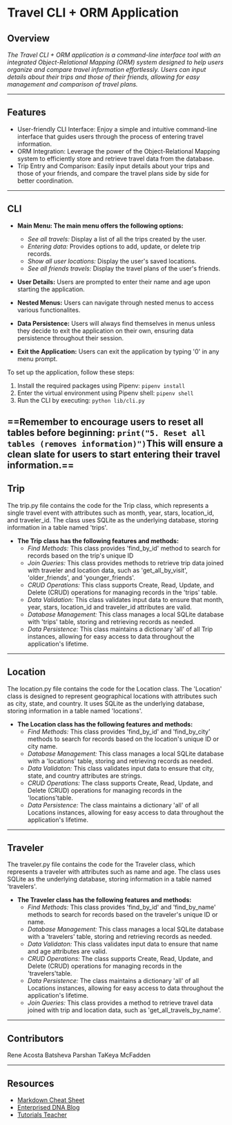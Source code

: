 # Travel CLI + ORM Application

## Overview

*The Travel CLI + ORM application is a command-line interface tool with an integrated Object-Relational Mapping (ORM) system designed to help users organize and compare travel information effortlessly. Users can input details about their trips and those of their friends, allowing for easy management and comparison of travel plans.*


---

## Features

- User-friendly CLI Interface: Enjoy a simple and intuitive command-line interface that guides users through the process of entering travel information.
- ORM Integration: Leverage the power of the Object-Relational Mapping system to efficiently store and retrieve travel data from the database.
- Trip Entry and Comparison: Easily input details about your trips and those of your friends, and compare the travel plans side by side for better coordination.

---

## CLI

- **Main Menu: The main menu offers the following options:**
  - *See all travels:* Display a list of all the trips created by the user.
  - *Entering data:* Provides options to add, update, or delete trip records.
  - *Show all user locations:* Display the user's saved locations.
  - *See all friends travels:* Display the travel plans of the user's friends.

- **User Details:** Users are prompted to enter their name and age upon starting the application.
- **Nested Menus:** Users can navigate through nested menus to access various functionalites.
- **Data Persistence:** Users will always find themselves in menus unless they decide to exit the application on their own, ensuring data persistence throughout their session.
- **Exit the Application:** Users can exit the application by typing '0' in any menu prompt.

To set up the application, follow these steps:

1. Install the required packages using Pipenv: `pipenv install`
2. Enter the virtual environment using Pipenv shell: `pipenv shell`
3. Run the CLI by executing: `python lib/cli.py`

==Remember to encourage users to reset all tables before beginning: `print("5. Reset all tables (removes information)")`This will ensure a clean slate for users to start entering their travel information.==
---


## Trip

The trip.py file contains the code for the Trip class, which represents a single travel event with attributes such as month, year, stars, location_id, and traveler_id. The class uses SQLite as the underlying database, storing information in a table named 'trips'.

- **The Trip class has the following features and methods:**
   - *Find Methods:* This class provides 'find_by_id' method to search for records based on the trip's unique ID
   - *Join Queries:* This class provides methods to retrieve trip data joined with traveler and location data, such as 'get_all_by_visit', 'older_friends', and 'younger_friends'.
   - *CRUD Operations:* This class supports Create, Read, Update, and Delete (CRUD) operations for managing records in the 'trips' table.
   - *Data Validation:* This class validates input data to ensure that month, year, stars, location_id and traveler_id attributes are valid.
   - *Database Management:* This class manages a local SQLite database with 'trips' table, storing and retrieving records as needed.
   - *Data Persistence:* This class maintains a dictionary 'all' of all Trip instances, allowing for easy access to data throughout the application's lifetime.
---


## Location

The location.py file contains the code for the Location class. The 'Location' class is designed to represent geographical locations with attributes such as city, state, and country. It uses SQLite as the underlying database, storing information in a table named 'locations'.

- **The Location class has the following features and methods:**
    - *Find Methods:* This class provides 'find_by_id' and 'find_by_city' methods to search for records based on the location's unique ID or city name.
    - *Database Management:* This class manages a local SQLite database with a 'locations' table, storing and retrieving records as needed.
    - *Data Validaton:* This class validates input data to ensure that city, state, and country attributes are strings.
    - *CRUD Operations:* The class supports Create, Read, Update, and Delete (CRUD) operations for managing records in the 'locations'table.
    - *Data Persistence:* The class maintains a dictionary 'all' of all Locations instances, allowing for easy access to data throughout the application's lifetime.

---

## Traveler

The traveler.py file contains the code for the Traveler class, which represents a traveler with attributes such as name and age. The class uses SQLite as the underlying database, storing information in a table named 'travelers'.

- **The Traveler class has the following features and methods:**
    - *Find Methods:* This class provides 'find_by_id' and 'find_by_name' methods to search for records based on the traveler's unique ID or name.
    - *Database Management:* This class manages a local SQLite database with a 'travelers' table, storing and retrieving records as needed.
    - *Data Validaton:* This class validates input data to ensure that name and age attributes are valid.
    - *CRUD Operations:* The class supports Create, Read, Update, and Delete (CRUD) operations for managing records in the 'travelers'table.
    - *Data Persistence:* The class maintains a dictionary 'all' of all Locations instances, allowing for easy access to data throughout the application's lifetime.
    - *Join Queries:* This class provides a method to retrieve travel data joined with trip and location data, such as 'get_all_travels_by_name'.
---

## Contributors

Rene Acosta
Batsheva Parshan
TaKeya McFadden

---

## Resources

- [Markdown Cheat Sheet](https://www.markdownguide.org/cheat-sheet/)
- [Enterprised DNA Blog](https://blog.enterprisedna.co/how-to-sort-a-list-alphabetically/)
- [Tutorials Teacher](https://www.tutorialsteacher.com/python/classmethod-decorator#google_vignette)
